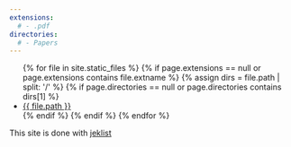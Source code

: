 ```yaml
---
extensions:
  # - .pdf
directories:
  # - Papers 
---
```


<ul>
{% for file in site.static_files %}
    {% if page.extensions == null or page.extensions contains file.extname %}
        {% assign dirs = file.path | split: '/' %}
        {% if page.directories == null or page.directories contains dirs[1] %}
            <li><a href="{{ site.github.baseurl }}{{ file.path }}">{{ file.path }}</a></li>
        {% endif %}
    {% endif %}
{% endfor %}
</ul>

This site is done with [jeklist](https://github.com/fgallaire/jeklist)
